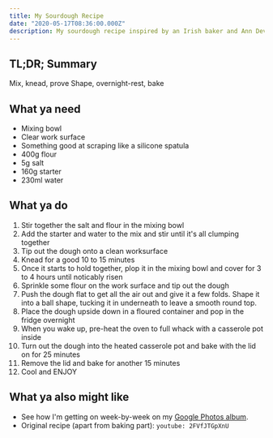 ```yaml
---
title: My Sourdough Recipe
date: "2020-05-17T08:36:00.000Z"
description: My sourdough recipe inspired by an Irish baker and Ann Dever
---
```


## TL;DR; Summary

Mix, knead, prove
Shape, overnight-rest, bake

## What ya need

- Mixing bowl
- Clear work surface
- Something good at scraping like a silicone spatula
- 400g flour
- 5g salt
- 160g starter
- 230ml water

## What ya do

1. Stir together the salt and flour in the mixing bowl
2. Add the starter and water to the mix and stir until it's all clumping
   together
3. Tip out the dough onto a clean worksurface
4. Knead for a good 10 to 15 minutes
5. Once it starts to hold together, plop it in the mixing bowl and cover for 3
   to 4 hours until noticably risen
6. Sprinkle some flour on the work surface and tip out the dough
7. Push the dough flat to get all the air out and give it a few folds. Shape it
   into a ball shape, tucking it in underneath to leave a smooth round top.
8. Place the dough upside down in a floured container and pop in the fridge
   overnight
9. When you wake up, pre-heat the oven to full whack with a casserole pot inside
10. Turn out the dough into the heated casserole pot and bake with the lid on
    for 25 minutes
11. Remove the lid and bake for another 15 minutes
12. Cool and ENJOY

## What ya also might like

- See how I'm getting on week-by-week on my [Google Photos album][1].
- Original recipe (apart from baking part):
  `youtube: 2FVfJTGpXnU`

[1]: https://photos.google.com/share/AF1QipOLSs6recWP7z6qhE982HafCvWoNqXw4XMCNRVSc6I7sjjngytwODTuAKvB6JnQ3g?key=d3lsM0tqUkxYbHhaTVFNNTBXWGZHVHl5Q0ZqWEV3
